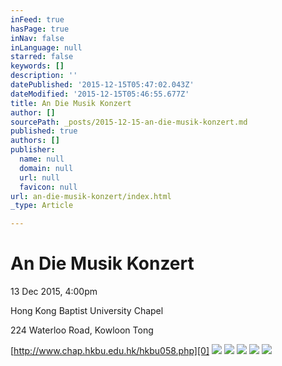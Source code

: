 ```yaml
---
inFeed: true
hasPage: true
inNav: false
inLanguage: null
starred: false
keywords: []
description: ''
datePublished: '2015-12-15T05:47:02.043Z'
dateModified: '2015-12-15T05:46:55.677Z'
title: An Die Musik Konzert
author: []
sourcePath: _posts/2015-12-15-an-die-musik-konzert.md
published: true
authors: []
publisher:
  name: null
  domain: null
  url: null
  favicon: null
url: an-die-musik-konzert/index.html
_type: Article

---
```

# An Die Musik Konzert

13 Dec 2015, 4:00pm

Hong Kong Baptist University Chapel

224 Waterloo Road, Kowloon Tong

[http://www.chap.hkbu.edu.hk/hkbu058.php][0]
![](https://the-grid-user-content.s3-us-west-2.amazonaws.com/1d613d6b-4412-4cd7-8cf0-5d4f042193b6.jpg)
![](https://the-grid-user-content.s3-us-west-2.amazonaws.com/87debda4-56ef-4c4a-b50c-7418bf168a5a.jpg)
![](https://the-grid-user-content.s3-us-west-2.amazonaws.com/7bf241f6-d1fa-4551-82ae-5237c4c18742.jpg)
![](https://the-grid-user-content.s3-us-west-2.amazonaws.com/e8bd96e6-0e4b-4a4c-a899-31cb7fec1e31.jpg)
![](https://the-grid-user-content.s3-us-west-2.amazonaws.com/9689a05c-4178-48ae-b6a2-4ad985a80fbe.jpg)

[0]: http://www.chap.hkbu.edu.hk/hkbu058.php